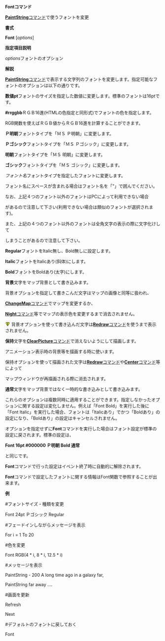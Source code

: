 **Fontコマンド**

[**PaintString**コマンド](PaintStringコマンド)で使うフォントを変更

**書式**

**Font** [*options*]

**指定項目説明**

*options*フォントのオプション

**解説**

[**PaintString**コマンド](PaintStringコマンド)で表示する文字列のフォントを変更します。指定可能なフォントのオプションは以下の通りです。

**数値pt**フォントのサイズを指定した数値に変更します。標準のフォントは16ptです。

**#rrggbb**ＲＧＢ16進(HTMLの色指定と同形式)でフォントの色を指定します。

RGB関数を使えばＲＧＢ値からＲＧＢ16進を計算することができます。

**Ｐ明朝**フォントタイプを「ＭＳ Ｐ明朝」に変更します。

**Ｐゴシック**フォントタイプを「ＭＳ Ｐゴシック」に変更します。

**明朝**フォントタイプを「ＭＳ 明朝」に変更します。

**ゴシック**フォントタイプを「ＭＳ ゴシック」に変更します。

*フォント名*フォントタイプを指定したフォントに変更します。

フォント名にスペースが含まれる場合はフォント名を「"」で囲んでください。

なお、上記４つのフォント以外のフォントはPCによって利用できない場合

があるので注意して下さい(利用できない場合は類似のフォントが選択されます)。

また、上記の４つのフォント以外のフォントは全角文字の表示の際に文字化けして

しまうことがあるので注意して下さい。

**Regular**フォントをItalic無し、Bold無しに設定します。

**Italic**フォントをItalicあり(斜体)にします。

**Bold**フォントをBoldあり(太字)にします。

**背景**文字をマップ背景として書き込みます。

背景オプションを指定して書きこんだ文字はマップの画像と同等に扱われ、

[**ChangeMap**コマンド](ChangeMapコマンド)でマップを変更するか、

[**Night**コマンド](Nightコマンド)等でマップの表示色を変更するまで消去されません。

![](../images/bm0.gif) 背景オプションを使って書き込んだ文字は[**Redraw**コマンド](Redrawコマンド)を使うまで表示されません。

**保持**文字を[**ClearPicture**コマンド](ClearPictureコマンド)で消えないようにして描画します。

アニメーション表示時の背景等を描画する時に使います。

保持オプションを使って描画された文字は[**Redraw**コマンド](Redrawコマンド)や[**Center**コマンド](Centerコマンド)等によって

マップウィンドウが再描画される際に消去されます。

**通常**文字をマップ背景ではなく一時的な書き込みとして書き込みます。

これらのオプションは複数同時に適用することができます。指定しなかったオプションに関する設定は変化しません。例えば「Font Bold」を実行した後に「Font Italic」を実行した場合、フォントは「Italicあり」でかつ「Boldあり」の設定になり、「Boldあり」の設定はキャンセルされません。

オプションを指定せずに**Font**コマンドを実行した場合はフォント設定が標準の設定に戻されます。標準の設定は、

**Font 16pt #000000 Ｐ明朝 Bold 通常**

と同じです。

**Font**コマンドで行った設定はイベント終了時に自動的に解除されます。

**Font**コマンドで設定したフォントに関する情報はFont関数で参照することが出来ます。

**例**

#フォントサイズ・種類を変更

Font 24pt Ｐゴシック Regular

#フェードインしながらメッセージを表示

For i = 1 To 20

#色を変更

Font RGB(4 \* i, 8 \* i, 12.5 \* i)

#メッセージを表示

PaintString - 200 A long time ago in a galaxy far,

PaintString far away ....

#画面を更新

Refresh

Next

#デフォルトのフォントに戻しておく

Font
